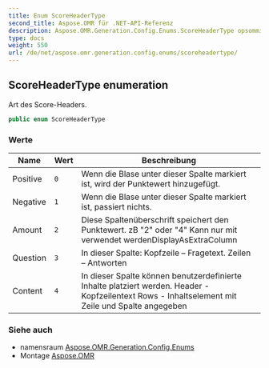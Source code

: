 ```yaml
---
title: Enum ScoreHeaderType
second_title: Aspose.OMR für .NET-API-Referenz
description: Aspose.OMR.Generation.Config.Enums.ScoreHeaderType opsomming. Art des ScoreHeaders.
type: docs
weight: 550
url: /de/net/aspose.omr.generation.config.enums/scoreheadertype/
---
```

## ScoreHeaderType enumeration

Art des Score-Headers.

```csharp
public enum ScoreHeaderType
```

### Werte

| Name | Wert | Beschreibung |
| --- | --- | --- |
| Positive | `0` | Wenn die Blase unter dieser Spalte markiert ist, wird der Punktewert hinzugefügt. |
| Negative | `1` | Wenn die Blase unter dieser Spalte markiert ist, passiert nichts. |
| Amount | `2` | Diese Spaltenüberschrift speichert den Punktewert. zB "2" oder "4" Kann nur mit verwendet werdenDisplayAsExtraColumn |
| Question | `3` | In dieser Spalte: Kopfzeile – Fragetext. Zeilen – Antworten |
| Content | `4` | In dieser Spalte können benutzerdefinierte Inhalte platziert werden. Header - Kopfzeilentext Rows - Inhaltselement mit Zeile und Spalte angegeben |

### Siehe auch

* namensraum [Aspose.OMR.Generation.Config.Enums](../../aspose.omr.generation.config.enums/)
* Montage [Aspose.OMR](../../)


